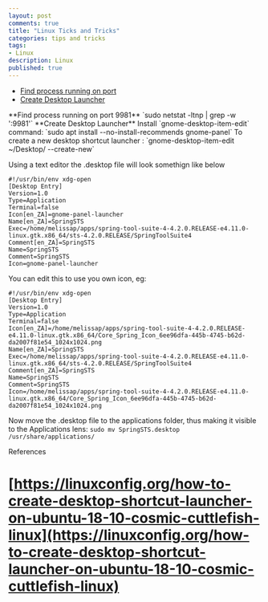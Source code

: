 ```yaml
---
layout: post
comments: true
title: "Linux Ticks and Tricks"
categories: tips and tricks
tags: 
- Linux
description: Linux
published: true
---
```


* [Find process running on port](#find_process_running_on_port)
* [Create Desktop Launcher](#create_desktop_launcher)  

<a name="find_process_running_on_port"/>
**Find process running on port 9981**     `sudo netstat -ltnp | grep -w ':9981'`

<a name="create_desktop_launcher"/>
**Create Desktop Launcher**
Install `gnome-desktop-item-edit` command:
`sudo apt  install --no-install-recommends gnome-panel`
To create a new desktop shortcut launcher :
`gnome-desktop-item-edit ~/Desktop/ --create-new`

Using a text editor the .desktop file will look somethign like below
```
#!/usr/bin/env xdg-open
[Desktop Entry]
Version=1.0
Type=Application
Terminal=false
Icon[en_ZA]=gnome-panel-launcher
Name[en_ZA]=SpringSTS
Exec=/home/melissap/apps/spring-tool-suite-4-4.2.0.RELEASE-e4.11.0-linux.gtk.x86_64/sts-4.2.0.RELEASE/SpringToolSuite4
Comment[en_ZA]=SpringSTS
Name=SpringSTS
Comment=SpringSTS
Icon=gnome-panel-launcher
```

You can edit this to use you own icon, eg: 
```
#!/usr/bin/env xdg-open
[Desktop Entry]
Version=1.0
Type=Application
Terminal=false
Icon[en_ZA]=/home/melissap/apps/spring-tool-suite-4-4.2.0.RELEASE-e4.11.0-linux.gtk.x86_64/Core_Spring_Icon_6ee96dfa-445b-4745-b62d-da2007f81e54_1024x1024.png
Name[en_ZA]=SpringSTS
Exec=/home/melissap/apps/spring-tool-suite-4-4.2.0.RELEASE-e4.11.0-linux.gtk.x86_64/sts-4.2.0.RELEASE/SpringToolSuite4
Comment[en_ZA]=SpringSTS
Name=SpringSTS
Comment=SpringSTS
Icon=/home/melissap/apps/spring-tool-suite-4-4.2.0.RELEASE-e4.11.0-linux.gtk.x86_64/Core_Spring_Icon_6ee96dfa-445b-4745-b62d-da2007f81e54_1024x1024.png
```
Now move the .desktop file  to the applications folder, thus making it visible to the Applications lens:
`sudo mv SpringSTS.desktop /usr/share/applications/`

References
# [https://linuxconfig.org/how-to-create-desktop-shortcut-launcher-on-ubuntu-18-10-cosmic-cuttlefish-linux](https://linuxconfig.org/how-to-create-desktop-shortcut-launcher-on-ubuntu-18-10-cosmic-cuttlefish-linux)
